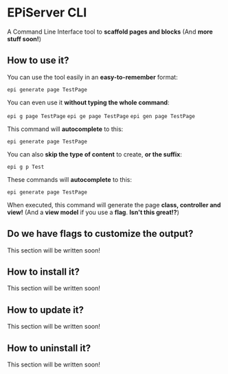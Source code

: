 # EPiServer CLI
A Command Line Interface tool to **scaffold pages and blocks** (And **more stuff soon!**)

## How to use it?
You can use the tool easily in an **easy-to-remember** format:

`epi generate page TestPage`

You can even use it **without typing the whole command**:

`epi g page TestPage`
`epi ge page TestPage`
`epi gen page TestPage`

This command will **autocomplete** to this:

`epi generate page TestPage`

You can also **skip the type of content** to create, **or the suffix**:

`epi g p Test`

These commands will **autocomplete** to this:

`epi generate page TestPage`

When executed, this command will generate the page **class, controller and view!** (And a **view model** if you use a **flag**. **Isn't this great!?**)

## Do we have flags to customize the output?
This section will be written soon!

## How to install it?
This section will be written soon!

## How to update it?
This section will be written soon!

## How to uninstall it?
This section will be written soon!
